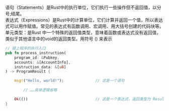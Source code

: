 语句（Statements）是Rust中的执行单位，它们执行一些操作但不返回值，以分号;结尾。  
表达式（Expressions）是Rust中的计算单位，它们计算并返回一个值，所以表达式可以用作赋值。常见的表达式有函数调用、宏调用、用大括号创建的代码块等。  
单元类型：是Rust 中一个特殊的返回值类型，意味着函数或表达式没有返回值，类似于其他语言中的void的返回类型。用符号 () 来表示  

```rust
// 链上程序的执行入口
pub fn process_instruction(
    program_id: &Pubkey,
    accounts: &[AccountInfo],
    instruction_data: &[u8]
) -> ProgramResult {

    msg!("Hello, world!");              // 这是一个语句
		
		// ……具体逻辑省略

    Ok(())                              // 这是一个表达式，返回类型为 Result::Ok，值为空 ()，即不需要返回值
}
```